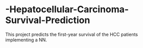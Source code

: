 # -Hepatocellular-Carcinoma-Survival-Prediction
This project predicts the first-year survival of the HCC patients implementing a NN.
